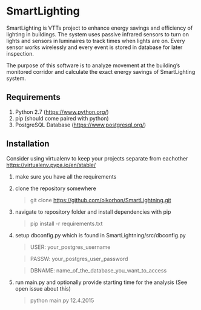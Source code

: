 # SmartLighting
SmartLighting is VTTs project to enhance energy savings and efficiency of lighting in buildings. The system uses passive infrared sensors to turn on lights and sensors in luminaires to track times when lights are on. Every sensor works wirelessly and every event is stored in database for later inspection.

The purpose of this software is to analyze movement at the building’s monitored corridor and calculate the exact energy savings of SmartLighting system.

## Requirements
1. Python 2.7 (https://www.python.org/)
2. pip (should come paired with python)
3. PostgreSQL Database (https://www.postgresql.org/)

## Installation
Consider using virtualenv to keep your projects separate from eachother
https://virtualenv.pypa.io/en/stable/

1. make sure you have all the requirements
2. clone the repository somewhere
	> git clone https://github.com/olkorhon/SmartLightning.git
3. navigate to repository folder and install dependencies with pip
	> pip install -r requirements.txt
4. setup dbconfig.py which is found in SmartLightning/src/dbconfig.py
	> USER: your_postgres_username
	
	> PASSW: your_postgres_user_password
	
	> DBNAME: name_of_the_database_you_want_to_access
5. run main.py and optionally provide starting time for the analysis (See open issue about this)
	> python main.py 12.4.2015
